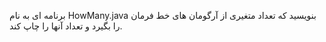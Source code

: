 برنامه ای به نام HowMany.java بنویسید که تعداد متغیری از آرگومان های خط فرمان را بگیرد و تعداد آنها را چاپ کند.
